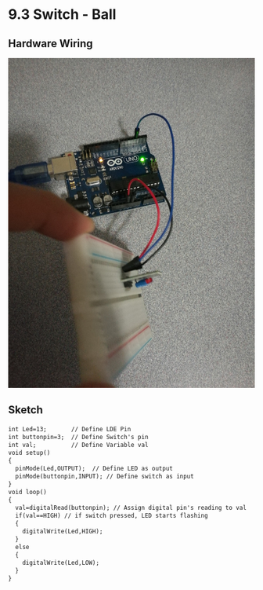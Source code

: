 # 9.3 Switch - Ball

## Hardware Wiring
![Image](../../Examples/sensor-kit-for-arduino/017_switch_ball.jpg)

## Sketch
```
int Led=13;       // Define LDE Pin
int buttonpin=3;  // Define Switch's pin
int val;          // Define Variable val
void setup()
{
  pinMode(Led,OUTPUT);  // Define LED as output
  pinMode(buttonpin,INPUT); // Define switch as input
}
void loop()
{
  val=digitalRead(buttonpin); // Assign digital pin's reading to val
  if(val==HIGH) // if switch pressed, LED starts flashing
  {
    digitalWrite(Led,HIGH);
  }
  else
  {
    digitalWrite(Led,LOW);
  }
}
```